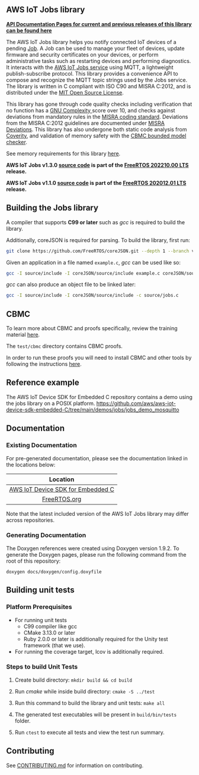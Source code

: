 ## AWS IoT Jobs library

**[API Documentation Pages for current and previous releases of this library can be found here](https://aws.github.io/Jobs-for-AWS-IoT-embedded-sdk/)**

The AWS IoT Jobs library helps you notify connected IoT devices of a pending
[Job](https://freertos.org/jobs/jobs-terminology.html). A Job can be used to
manage your fleet of devices, update firmware and security certificates on your
devices, or perform administrative tasks such as restarting devices and
performing diagnostics. It interacts with the
[AWS IoT Jobs service](https://docs.aws.amazon.com/iot/latest/developerguide/iot-jobs.html)
using MQTT, a lightweight publish-subscribe protocol. This library provides a
convenience API to compose and recognize the MQTT topic strings used by the Jobs
service. The library is written in C compliant with ISO C90 and MISRA C:2012,
and is distributed under the [MIT Open Source License](LICENSE).

This library has gone through code quality checks including verification that no
function has a
[GNU Complexity ](https://www.gnu.org/software/complexity/manual/complexity.html)
score over 10, and checks against deviations from mandatory rules in the
[MISRA coding standard](https://www.misra.org.uk). Deviations from the MISRA
C:2012 guidelines are documented under [MISRA Deviations](MISRA.md). This
library has also undergone both static code analysis from
[Coverity](https://scan.coverity.com/), and validation of memory safety with the
[CBMC bounded model checker](https://www.cprover.org/cbmc/).

See memory requirements for this library
[here](./docs/doxygen/include/size_table.md).

**AWS IoT Jobs v1.3.0
[source code](https://github.com/aws/Jobs-for-AWS-IoT-embedded-sdk/tree/v1.3.0/source)
is part of the
[FreeRTOS 202210.00 LTS](https://github.com/FreeRTOS/FreeRTOS-LTS/tree/202210.00-LTS)
release.**

**AWS IoT Jobs v1.1.0
[source code](https://github.com/aws/Jobs-for-AWS-IoT-embedded-sdk/tree/v1.1.0/source)
is part of the
[FreeRTOS 202012.01 LTS](https://github.com/FreeRTOS/FreeRTOS-LTS/tree/202012.01-LTS)
release.**

## Building the Jobs library

A compiler that supports **C99 or later** such as _gcc_ is required to build the
library.

Additionally, coreJSON is required for parsing. To build the library, first run:
```bash
git clone https://github.com/FreeRTOS/coreJSON.git --depth 1 --branch v3.2.0
```

Given an application in a file named `example.c`, _gcc_ can be used like so:

```bash
gcc -I source/include -I coreJSON/source/include example.c coreJSON/source/core_json.c source/jobs.c -o example
```

_gcc_ can also produce an object file to be linked later:

```bash
gcc -I source/include -I coreJSON/source/include -c source/jobs.c
```

## CBMC

To learn more about CBMC and proofs specifically, review the training material
[here](https://model-checking.github.io/cbmc-training).

The `test/cbmc` directory contains CBMC proofs.

In order to run these proofs you will need to install CBMC and other tools by
following the instructions
[here](https://model-checking.github.io/cbmc-training/installation.html).

## Reference example

The AWS IoT Device SDK for Embedded C repository contains a demo using the jobs
library on a POSIX platform.
https://github.com/aws/aws-iot-device-sdk-embedded-C/tree/main/demos/jobs/jobs_demo_mosquitto

## Documentation

### Existing Documentation

For pre-generated documentation, please see the documentation linked in the
locations below:

|                                                           Location                                                           |
| :--------------------------------------------------------------------------------------------------------------------------: |
|     [AWS IoT Device SDK for Embedded C](https://github.com/aws/aws-iot-device-sdk-embedded-C#releases-and-documentation)     |
| [FreeRTOS.org](https://freertos.org/Documentation/api-ref/jobs-for-aws-iot-embedded-sdk/docs/doxygen/output/html/index.html) |

Note that the latest included version of the AWS IoT Jobs library may differ
across repositories.

### Generating Documentation

The Doxygen references were created using Doxygen version 1.9.2. To generate the
Doxygen pages, please run the following command from the root of this
repository:

```shell
doxygen docs/doxygen/config.doxyfile
```

## Building unit tests

### Platform Prerequisites

- For running unit tests
  - C99 compiler like gcc
  - CMake 3.13.0 or later
  - Ruby 2.0.0 or later is additionally required for the Unity test framework
    (that we use).
- For running the coverage target, lcov is additionally required.

### Steps to build Unit Tests

1. Create build directory: `mkdir build && cd build`

1. Run _cmake_ while inside build directory: `cmake -S ../test`

1. Run this command to build the library and unit tests: `make all`

1. The generated test executables will be present in `build/bin/tests` folder.

1. Run `ctest` to execute all tests and view the test run summary.

## Contributing

See [CONTRIBUTING.md](./.github/CONTRIBUTING.md) for information on
contributing.
